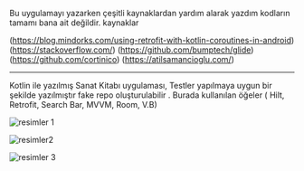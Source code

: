 Bu uygulamayı yazarken çeşitli kaynaklardan yardım alarak yazdım kodların tamamı bana ait değildir. kaynaklar

 (https://blog.mindorks.com/using-retrofit-with-kotlin-coroutines-in-android) (https://stackoverflow.com/) (https://github.com/bumptech/glide) (https://github.com/cortinico)
 (https://atilsamancioglu.com/)
 
 ______________________________________________________________________________________________________________________________________________________________________________
  
  Kotlin ile yazılmış Sanat Kitabı uygulaması, Testler yapılmaya uygun bir şekilde yazılmıştır fake repo oluşturulabilir .  Burada kullanılan öğeler ( Hilt, Retrofit, Search Bar,  MVVM, Room, V.B)
  
  ![resimler 1](https://user-images.githubusercontent.com/97243182/154796018-e51b54ea-59f8-4941-84b1-7b4d856cb135.png) 
  
  ![resimler2](https://user-images.githubusercontent.com/97243182/154796034-54bef4da-8092-4b90-8ce7-2e837f04a2d8.png)
  
  ![resimler 3](https://user-images.githubusercontent.com/97243182/154796057-3a41124e-f048-4f32-a21a-a5a4b0ea71a3.png)
